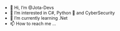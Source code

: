 - 👋 Hi, I’m @Jota-Devs
- 👀 I’m interested in C#, Python 🐍 and CyberSecurity
- 🌱 I’m currently learning .Net 
- 📫 How to reach me ...

<!---
Jota-Devs/Jota-Devs is a ✨ special ✨ repository because its `README.md` (this file) appears on your GitHub profile.
You can click the Preview link to take a look at your changes.
--->
